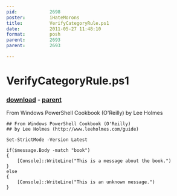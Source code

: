 ```yaml
---
pid:            2698
poster:         iHateMorons
title:          VerifyCategoryRule.ps1
date:           2011-05-27 11:48:10
format:         posh
parent:         2693
parent:         2693

---
```


# VerifyCategoryRule.ps1

### [download](2698.ps1) - [parent](2693.md)

From Windows PowerShell Cookbook (O'Reilly) by Lee Holmes

```posh
## From Windows PowerShell Cookbook (O'Reilly)
## by Lee Holmes (http://www.leeholmes.com/guide)

Set-StrictMode -Version Latest

if($message.Body -match "book")
{
    [Console]::WriteLine("This is a message about the book.")
}
else
{
    [Console]::WriteLine("This is an unknown message.")
}
```
